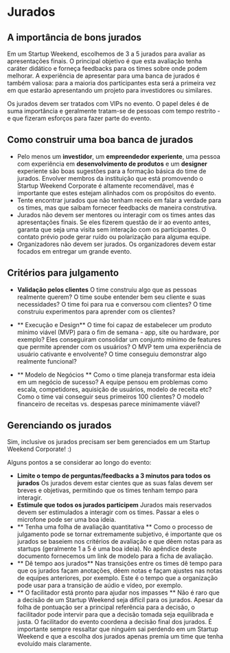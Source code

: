 # Jurados
## A importância de bons jurados
Em um Startup Weekend, escolhemos de 3 a 5 jurados para avaliar as apresentações finais. O principal objetivo é que esta avaliação tenha caráter didático e forneça feedbacks para os times sobre onde podem melhorar. A experiência de apresentar para uma banca de jurados é também valiosa: para a maioria dos participantes esta será a primeira vez em que estarão apresentando um projeto para investidores ou similares.

Os jurados devem ser tratados com VIPs no evento. O papel deles é de suma importância e geralmente tratam-se de pessoas com tempo restrito - e que fizeram esforços para fazer parte do evento.

## Como construir uma boa banca de jurados
* Pelo menos um **investidor**, um **empreendedor experiente**, uma pessoa com experiência em **desenvolvimento de produtos** e um **designer** experiente são boas sugestões para a formação básica do time de jurados. Envolver membros da instituição que está promovendo o Startup Weekend Corporate é altamente recomendável, mas é importante que estes estejam alinhados com os propósitos do evento.
* Tente encontrar jurados que não tenham receio em falar a verdade para os times, mas que saibam fornecer feedbacks de maneira construtiva.
* Jurados não devem ser mentores ou interagir com os times antes das apresentações finais. Se eles fizerem questão de ir ao evento antes, garanta que seja uma visita sem interação com os participantes. O contato prévio pode gerar ruído ou polarização para alguma equipe.
* Organizadores não devem ser jurados. Os organizadores devem estar focados em entregar um grande evento.

## Critérios para julgamento
* **Validação pelos clientes**
O time construiu algo que as pessoas realmente querem? O time soube entender bem seu cliente e suas necessidades? O time foi para rua e conversou com clientes? O time construiu experimentos para aprender com os clientes?

* ** Execução e Design**
O time foi capaz de estabelecer um produto mínimo viável (MVP) para o fim de semana - app, site ou hardware, por exemplo? Eles conseguiram consolidar um conjunto mínimo de features que permite aprender com os usuários? O MVP tem uma experiência de usuário cativante e envolvente? O time conseguiu demonstrar algo realmente funcional? 

* ** Modelo de Negócios **
Como o time planeja transformar esta ideia em um negócio de sucesso? A equipe pensou em problemas como escala, competidores, aquisição de usuários, modelo de receita etc? Como o time vai conseguir seus primeiros 100 clientes? O modelo financeiro de receitas vs. despesas parece minimamente viável?

## Gerenciando os jurados
Sim, inclusive os jurados precisam ser bem gerenciados em um Startup Weekend Corporate! :)

Alguns pontos a se considerar ao longo do evento:

* **Limite o tempo de perguntas/feedbacks a 3 minutos para todos os jurados**
Os jurados devem estar cientes que as suas falas devem ser breves e objetivas, permitindo que os times tenham tempo para interagir.
* **Estimule que todos os jurados participem**
Jurados mais reservados devem ser estimulados a interagir com os times. Passar a eles o microfone pode ser uma boa ideia.
* ** Tenha uma folha de avaliação quantitativa **
Como o processo de julgamento pode se tornar extremamente subjetivo, é importante que os jurados se baseiem nos critérios de avaliação e que dêem notas para as startups (geralmente 1 a 5 é uma boa ideia). No apêndice deste documento fornecemos um link de modelo para a ficha de avaliação.
* ** Dê tempo aos jurados**
Nas transições entre os times dê tempo para que os jurados façam anotações, dêem notas e façam ajustes nas notas de equipes anteriores, por exemplo. Este é o tempo que a organização pode usar para a transição de aúdio e vídeo, por exemplo.
* ** O facilitador está pronto para ajudar nos impasses **
Não é raro que a decisão de um Startup Weekend seja difícil para os jurados. Apesar da folha de pontuação ser a principal referência para a decisão, o facilitador pode intervir para que a decisão tomada seja equilibrada e justa. O facilitador do evento coordena a decisão final dos jurados. É importante sempre ressaltar que ninguém sai perdendo em um Startup Weekend e que a escolha dos jurados apenas premia um time que tenha evoluído mais claramente.

